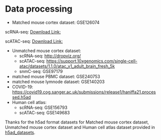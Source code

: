 # Data processing
* Matched mouse cortex dataset: GSE126074

scRNA-seq: [Download Link: ](http://download.gao-lab.org/GLUE/dataset/Chen-2019-RNA.h5ad)

scATAC-seq: [Download Link: ](http://download.gao-lab.org/GLUE/dataset/Chen-2019-ATAC.h5ad)

* Unmatched mouse cortex dataset: 
    * scRNA-seq: http://dropviz.org/
    * scATAC-seq: https://support.10xgenomics.com/single-cell-atac/datasets/1.1.0/atac_v1_adult_brain_fresh_5k
    * snmC-seq: GSE97179
* matched mouse PBMC dataset: GSE240753
* matched mouse lymnode dataset: GSE140203
* COVID-19: https://covid19.cog.sanger.ac.uk/submissions/release1/haniffa21.processed.h5ad
* Human cell atlas: 
    * scRNA-seq: GSE156793
    * scATAC-seq: GSE149683
    
Thanks for the h5ad format datasets for Matched mouse cortex dataset, Unmatched mouse cortex dataset and Human cell atlas dataset provided in [h5ad_datasets](https://scglue.readthedocs.io/en/latest/data.html).
